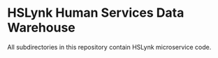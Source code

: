 # HSLynk Human Services Data Warehouse
All subdirectories in this repository contain HSLynk microservice code.
